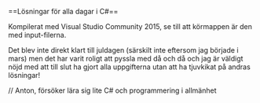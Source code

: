 ﻿==Lösningar för alla dagar i C#==

Kompilerat med Visual Studio Community 2015, se till att körmappen är den med input-filerna.

Det blev inte direkt klart till juldagen (särskilt inte eftersom jag började i mars) men det har varit roligt att pyssla med då och då och jag är väldigt nöjd med att till slut ha gjort alla uppgifterna utan att ha tjuvkikat på andras lösningar!

// Anton, försöker lära sig lite C# och programmering i allmänhet